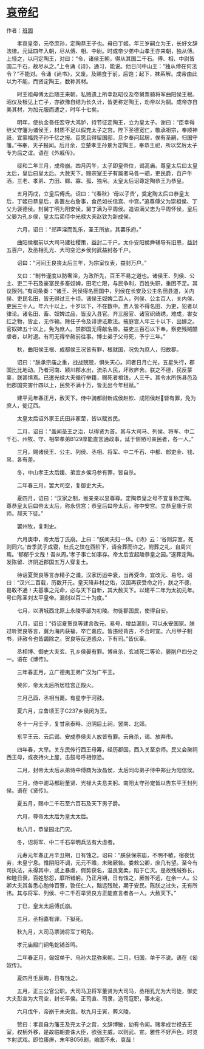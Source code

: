 # [哀帝纪](http://so.gushiwen.org/guwen/bookv_3751.aspx)

作者：[班固](http://so.gushiwen.org/author_398.aspx)

　　孝哀皇帝，元帝庶孙，定陶恭王子也。母曰丁姬。年三岁嗣立为王，长好文辞法律。元延四年入朝，尽从傅、相、中尉。时成帝少弟中山孝王亦来朝，独从傅。上怪之，以问定陶王，对曰：“令，诸侯王朝，得从其国二千石。傅、相、中尉皆国二千石，故尽从之。”上令诵《诗》，通习，能说。他日问中山王：“独从傅在何法令？”不能对。令诵《尚书》，又废。及赐食于前，后饱；起下，袜系解。成帝由此以为不能，而贤定陶王，数称其材。

　　时王祖母傅太后随王来朝，私赂遗上所幸赵昭仪及帝舅票骑将军曲阳侯王根。昭仪及根见上亡子，亦欲豫自结为长久计，皆更称定陶王，劝帝以为嗣。成帝亦自美其材，为加元服而遣之，时年十七矣。

　　明年，使执金吾任宏守大鸿胪，持节征定陶王，立为皇太子。谢曰：“臣幸得继父守籓为诸侯王，材质不足以假充太子之宫。陛下圣德宽仁，敬承祖宗，奉顺神祇，宜蒙福晁子孙千亿之报。臣愿且得留国邸，旦夕奉问起居，俟有圣嗣，归国守籓。”书奉，天子报闻。后月余，立楚孝王孙景为定陶王，奉恭王祀，所以奖厉太子专为后之谊。语在《外戚传》。

　　绥和二年三月，成帝崩。四月丙午，太子即皇帝位，谒高庙。尊皇太后曰太皇太后，皇后曰皇太后。大赦天下。赐宗室王子有属者马各一驷，吏民爵，百户牛酒，三老、孝弟、力田、鳏、寡、孤、独帛。太皇太后诏尊定陶恭王为恭皇。

　　五月丙戌，立皇后傅氏。诏曰：“《春秋》‘母以子贵’，奠定陶太后曰恭皇太后，丁姬曰恭皇后，各置左右詹事，食邑如长信宫、中宫。”追尊傅父为崇祖侯、丁父为褒德侯。封舅丁明为阳安侯，舅丁满为平周侯。追谥满父忠为平周怀侯，皇后父晏为孔乡侯，皇太后弟侍中光禄大夫赵钦为新成侯。

　　六月，诏曰：“郑声淫而乱乐，圣王所放，其罢乐府。”

　　曲阳侯根前以大司马建社稷策，益封二千户。太仆安阳侯舜辅导有旧恩，益封五百户，及丞相孔光、大司空汜乡侯何武益封各千户。

　　诏曰：“河间王良丧太后三年，为宗室仪表，益封万户。”

　　又曰：“制节谨度以防奢淫，为政所先，百王不易之道也。诸侯王、列侯、公主、吏二千石及豪富民多畜奴婢，田宅亡限，与民争利，百姓失职，重困不足。其议限列。”有司条奏：“诸王、列侯得名田国中，列侯在长安及公主名田县道，关内侯、吏民名田，皆无得过三十顷。诸侯王奴婢二百人，列侯、公主百人，关内侯、吏民三十人。年六十以上，十岁以下，不在数中。贾人皆不得名田、为吏，犯者以律论。诸名田、畜、奴婢过品，皆没入县官。齐三服官、诸官织绮绣，难成，害女红之物，皆止，无作输。除任子令及诽谤诋欺法。掖庭宫人年三十以下，出嫁之。官奴婢五十以上，免为庶人。禁郡国无得献名兽。益吏三百石以下奉。察吏残贼酷虐者，以时退。有司无得举赦前往事。博士弟子父母死，予宁三年。”

　　秋，曲阳侯王根、成都侯王况皆有罪，根就国，况免为庶人，归故郡。

　　诏曰：“朕承宗庙之重，战战兢兢，惧失天心。间者日月亡光，五星失行，郡国比比地动。乃者河南、颍川郡水出，流杀人民，坏败庐舍。朕之不德，民反蒙辜，朕甚惧焉。已遣光禄大夫循行举籍，赐死者棺钱，人三千。其令水所伤县邑及他郡国灾害什四以上，民赀不满十万，皆无出今年租赋。”

　　建平元年春正月，赦天下。侍中骑都尉新成侯赵钦、成阳侯赵皆有罪，免为庶人，徙辽西。

　　太皇太后诏外家王氏田非冢茔，皆以赋贫民。

　　二月，诏曰：“盖闻圣王之治，以得贤为首。其与大司马、列侯、将军、中二千石、州牧、守、相举孝弟B129厚能直言通政事，延于侧陋可亲民者，各一人。”

　　三月，赐诸侯王、公主、列侯、丞相、将军、中二千石、中都、郎吏金、钱、帛，各有差。

　　冬，中山孝王太后媛、弟宜乡侯冯参有罪，皆自杀。

　　二年春三月，罢大司空，复御史大夫。

　　夏四月，诏曰：“汉家之制，推亲亲以显尊尊。定陶恭皇之号不宜复称定陶。尊恭皇太后曰帝太太后，称永信宫；恭皇后曰帝太后，称中安宫。立恭皇庙于京师。郝天下徒。”

　　罢州牧，复刺史。

　　六月庚申，帝太后丁氏崩。上曰：“朕闻夫妇一体。《诗》云：‘谷则异室，死则同穴。’昔季武子成寝，杜氏之殡在西阶下，请合葬而许之。附葬之礼，自周兴焉。‘郁郁乎文哉！吾从周。’孝子事亡如事存。帝太后宜起陵恭皇之园。”遂葬定陶。发陈留、济阴近郡国五万人穿复土。

　　待诏夏贺良等言赤精子之谶，汉家历运中衰，当再受命，宜改元、易号。诏曰：“汉兴二百载，历数开元。皇天降非材之佑，汉国再获受命之符，朕之不德，曷敢不通！夫基事之元命，必与天下自新，其大赦天下。以建平二年为太初元年。号曰陈圣刘太平皇帝。漏刻以百二十为度。”

　　七月，以渭城西北原上永陵亭部为初陵。勿徙郡国民，使得自安。

　　八月，诏曰：“待诏夏贺良等建言改元、易号，增益漏刻，可以永安国家。朕过听贺良等言，冀为海内获福，卒亡嘉应。皆违经背古，不合时宜。六月甲子制书，非赦令也皆蠲除之。贺良等反道惑众，下有司。”皆伏辜。

　　丞相博、御史大夫玄、孔乡侯晏有罪。博自杀，玄减死二等论，晏削户四分之一。语在《博传》。

　　三年春正月，立广德夷王弟广汉为广平王。

　　癸卯，帝太太后所居桂宫正殿火。

　　三月己酉，丞相当薨。有星孛于河鼓。

　　夏六月，立鲁顷王子C237乡侯闵为王。

　　冬十一月壬子，复甘泉泰畤、汾阴后土祠，罢南、北郊。

　　东平王云、云后谒、安成恭侯夫人放皆有罪。云自杀，谒、放弃市。

　　四年春，大旱。关东民传行西王母筹，经历郡国，西入关至京师。民又会聚祠西王母，或夜持火上屋，击鼓号呼相惊恐。

　　二月，封帝太太后从弟侍中傅商为汝昌侯，太后同母弟子侍中郑业为阳信侯。

　　三月，侍中驸马都尉董贤、光禄大夫息夫躬、南阳太守孙宠皆以告东平王封列侯。语在《贤传》。

　　夏五月，赐中二千石至六百石及天下男子爵。

　　六月，尊帝太太后为皇太太后。

　　秋八月，恭皇园北门灾。

　　冬，诏将军、中二千石举明兵法有大虑者。

　　元寿元年春正月辛丑朔，日有蚀之。诏曰：“朕获保宗庙，不明不敏，宿夜忧劳，未皇宁息。惟阴阳不调，元元不赡，未赌厥咎。娄敕公卿，庶几有望。至今有司执法，未得其中，或上暴虐，假势获名，温良宽柔，陷于亡灭。是故残贼弥长，和睦日衰，百姓愁怨，靡所错躬。乃正月朔，日有蚀之，厥咎不远，在余一人。公卿大夫其各悉心勉帅百寮，敦任仁人，黜远残贼，期于安民。陈朕之过失，无有所讳。其与将军、列侯、中二千石举贤良方正能直言者各一人。大赦天下。”

　　丁巳，皇太太后傅氏崩。

　　三月，丞相嘉有罪，下狱死。

　　秋九月，大司马票骑将军丁明免。

　　孝元庙殿门铜龟蛇铺首鸣。

　　二年春正月，匈奴单于、乌孙大昆弥来朝。二月，归国，单于不说。语在《匈奴传》。

　　夏四月壬辰晦，日有蚀之。

　　五月，正三公官公职。大司马卫将军董贤为大司马，丞相孔光为大司徒，御史大夫彭宣为大司空，封长平侯。正司直、司隶，造司寇职，事未定。

　　六月戊午，帝崩于未央宫。秋九月壬寅，葬义陵。

　　赞曰：孝哀自为籓王及充太子之宫，文辞博敏，幼有令闻。赌孝成世禄去王室，权柄外移，是故临朝娄诛大臣，欲强主威，以则武、宣。雅性不好声色，时览卞射武戏。即位痿痹，末年B056剧，飨国不永，哀哉！


